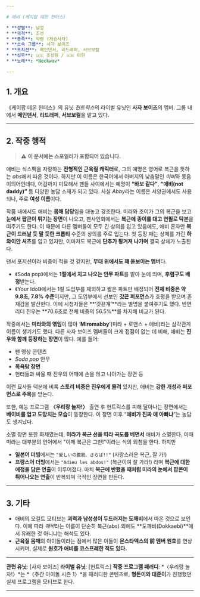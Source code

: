 ```yaml
---

# 애비 (케이팝 데몬 헌터스)

* **성별**: 남성
* **국적**: 조선
* **종족**: 악령 (저승사자)
* **소속 그룹**: 사자 보이즈
* **포지션**: 메인댄서, 리드래퍼, 서브보컬
* **성우**: 🇺🇸 조성원 / 🇰🇷 이현
* **노래**: *Neckwav*

---
```


## 1. 개요

《케이팝 데몬 헌터스》의 유닛 *헌트릭스*의 라이벌 유닛인 **사자 보이즈**의 멤버.
그룹 내에서 **메인댄서**, **리드래퍼**, **서브보컬**을 맡고 있다.

---

## 2. 작중 행적

> ⚠️ **이 문서에는 스포일러가 포함되어 있습니다.**

애비는 식스팩을 자랑하는 **전형적인 근육질 캐릭터**로, 그의 예명은 영어로 복근을 뜻하는 *abs*에서 따온 것이다. 하지만 이 이름은 한국어에서 아버지의 낮춤말인 *아비*와 동음이의어인데다, 어감까지 미묘해서 팬들 사이에서는 예명이 **“바보 같다”**, **“애비(not daddy)”** 등 다양한 농담 소재가 되고 있다. 사실 *Abby*라는 이름은 서양권에서도 사용되나, 주로 **여성 이름**이다.

작품 내에서도 애비는 **몸매 담당**임을 대놓고 강조한다. 미라와 조이가 그의 복근을 보고 **눈에서 팝콘이 튀기는 장면**이 나오고, 팬사인회에서는 **복근에 종이를 대고 연필로 탁본**을 떠주기도 한다. 이 때문에 다른 멤버들이 모두 긴 상의를 입고 있음에도, 애비 혼자만 **복근이 드러날 듯 말 듯한 크롭티** 수준의 상의를 주로 입는다. 첫 등장 때는 상체를 가린 **하와이안 셔츠**를 입고 있지만, 이마저도 복근에 **단추가 튕겨져 나가며** 결국 상체가 노출된다.

댄서 포지션이라 비중이 적을 것 같지만, **무대 위에서도 꽤 돋보이는 멤버**다.

- 《Soda pop》에서는 **1절에서 치고 나오는 안무 파트**를 맡아 눈에 띄며, **후렴구도 배정**받는다.
- 《Your Idol》에서는 1절 도입부를 제외하고 짧은 파트만 배정되어 **전체 비중은 약 9.8초, 7.8% 수준**이지만, 그 도입부에서 선보인 **갓끈 퍼포먼스**가 호평을 받으며 존재감을 발산한다. 이에 시청자들은 \*\*‘갓끈걔’\*\*라는 별명을 붙여주기도 했다. 반면 리더 진우는 \*\*70.6초로 전체 비중의 56.5%\*\*를 차지해 비교가 된다.

작중에서는 **미라와의 엮임**이 많아 ‘**Miromabby**’(미라 + 로맨스 + 애비)라는 삼각관계 이름이 생기기도 했다. 다른 사자 보이즈 멤버들이 크게 접점이 없는 데 비해, 애비는 **진우와 함께 등장하는 장면**이 많다.
예를 들어:

- 팬 영상 콘텐츠
- _Soda pop_ 안무
- **목욕탕 장면**
- 헌터들과 싸울 때 진우의 어깨에 손을 얹고 나아가는 장면 등

이런 묘사들 덕분에 비록 **스토리 비중은 진우에게 몰려** 있지만, 애비는 **강한 개성과 퍼포먼스로 주목**을 받는다.

또한, 예능 프로그램 **〈우리랑 놀자!〉** 출연 후 헌트릭스를 피해 달아나는 장면에서는 **베이비를 업고 도망치는 모습**이 등장한다. 이 장면 이후 “**애비가 진짜 애 아빠냐**”는 농담도 생겨났다.

소멸 장면 또한 화제였는데, **미라가 복근 선을 따라 곡도를 베면서** 애비가 소멸한다. 이때 미라는 대부분의 언어에서 "이제 복근은 그만!"이라는 식의 외침을 한다. 하지만

- **일본어 더빙**에서는 `"愛しいの腹筋、さらば!!"` (사랑스러운 복근, 잘 가!)
- **프랑스어 더빙**에서는 `"Adieu les abdos!"` (복근이여 잘 가라!) 라며 **복근에 대한 애정을 담은 연출**이 이루어졌다.
  마치 **복근에 반했을 때처럼 미라의 눈에서 팝콘이 튀어나오는 연출**이 반복되며 극적인 장면을 만든다.

---

## 3. 기타

- 애비의 오컬트 모티브는 **괴력과 남성성이 두드러지는 도깨비**에서 따온 것으로 보인다. 이에 따라 *애비*라는 이름이 단순히 복근(abs) 외에도 \*\*도깨비(Dokkaebi)\*\*에서 유래한 것 아니냐는 해석도 있다.
- **근육질 몸매**의 아이돌이라는 점에서 많은 이들이 **몬스타엑스의 前 멤버 원호**를 연상시키며, 실제로 **원호가 애비를 코스프레한 적도 있다.**

---

**관련 유닛**: \[사자 보이즈]
**라이벌 유닛**: \[헌트릭스]
**작중 프로그램 패러디**: \*〈우리랑 놀자!〉\*는 \*〈주간 아이돌 시즌 1〉\*을 패러디한 콘텐츠로, **형돈이와 대준이**가 진행했던 실제 프로그램을 모티브로 한다.

---

